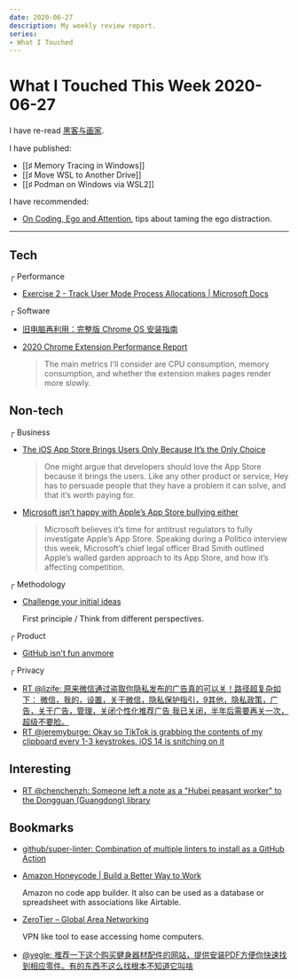 ```yaml
---
date: 2020-06-27
description: My weekly review report.
series:
- What I Touched
---
```


# What I Touched This Week 2020-06-27

I have re-read [黑客与画家](https://www.goodreads.com/review/show/3262250836).

I have published:

* [[♯ Memory Tracing in Windows]]
* [[♯ Move WSL to Another Drive]]
* [[♯ Podman on Windows via WSL2]]

I have recommended:

* [On Coding, Ego and Attention](https://josebrowne.com/on-coding-ego-and-attention/), tips about taming the ego distraction.

---

## Tech

┌ Performance

* [Exercise 2 - Track User Mode Process Allocations | Microsoft Docs](https://docs.microsoft.com/en-us/windows-hardware/test/wpt/memory-footprint-optimization-exercise-2)

┌ Software

* [旧电脑再利用：完整版 Chrome OS 安装指南](https://sspai.com/post/61056)
* [2020 Chrome Extension Performance Report](https://www.debugbear.com/blog/2020-chrome-extension-performance-report)

    > The main metrics I'll consider are CPU consumption, memory consumption, and whether the extension makes pages render more slowly.

## Non-tech

┌ Business

* [The iOS App Store Brings Users Only Because It’s the Only Choice](https://inessential.com/2020/06/20/the_ios_app_store_brings_users_only_beca)

    > One might argue that developers should love the App Store because it brings the users. Like any other product or service, Hey has to persuade people that they have a problem it can solve, and that it’s worth paying for.

* [Microsoft isn’t happy with Apple’s App Store bullying either](https://www.theverge.com/2020/6/19/21296657/microsoft-apple-app-store-antitrust-comments)

    > Microsoft believes it’s time for antitrust regulators to fully investigate Apple’s App Store. Speaking during a Politico interview this week, Microsoft’s chief legal officer Brad Smith outlined Apple’s walled garden approach to its App Store, and how it’s affecting competition.

┌ Methodology

* [Challenge your initial ideas](https://bytes.babbel.com/en/articles/2020-06-15-challenge-your-ideas.html)

    First principle / Think from different perspectives.

┌ Product

* [GitHub isn't fun anymore](https://jaredpalmer.com/github-isnt-fun-anymore)

┌ Privacy

* [RT @lizife: 原来微信通过盗取你隐私发布的广告真的可以关！路径超复杂如下： 微信，我的，设置，关于微信，隐私保护指引，9其他，隐私政策，广告，关于广告，管理，关闭个性化推荐广告 我已关闭，半年后需要再关一次，超级不要脸。](https://twitter.com/lizife/status/1276420121435574272)
* [RT @jeremyburge: Okay so TikTok is grabbing the contents of my clipboard every 1-3 keystrokes. iOS 14 is snitching on it](https://twitter.com/doitian/status/1276124261095096320)

## Interesting

* [RT @chenchenzh: Someone left a note as a "Hubei peasant worker" to the Dongguan (Guangdong) library](https://twitter.com/doitian/status/1276125369548959745)

## Bookmarks

* [github/super-linter: Combination of multiple linters to install as a GitHub Action](https://github.com/github/super-linter)
* [Amazon Honeycode | Build a Better Way to Work](https://www.honeycode.aws)

    Amazon no code app builder. It also can be used as a database or spreadsheet with associations like Airtable.

* [ZeroTier – Global Area Networking](https://www.zerotier.com)

    VPN like tool to ease accessing home computers.

* [@yegle: 推荐一下这个购买健身器材配件的网站，提供安装PDF方便你快速找到相应零件。有的东西不这么找根本不知道它叫啥](https://fitnesspartswarehouse.com/shop/elliptical-machines/nordictrack-elite-10-9-i-elliptical-v0/)

